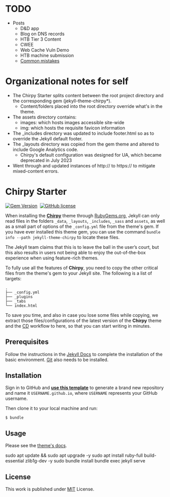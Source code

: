 # TODO
* Posts
  * D&D app
  * Blog on DNS records
  * HTB Tier 3 Content
  * CWEE
  * Web Cache Vuln Demo
  * HTB machine submission
  * [Common mistakes](https://old.reddit.com/r/cybersecurity/comments/1kkf01d/mentorship_monday_post_all_career_education_and/ms5qgp1/)

# Organizational notes for self

* The Chirpy Starter splits content between the root project directory and the corresponding gem (jekyll-theme-chirpy*).
  * Content/folders placed into the root directory override what's in the theme.
* The assets directory contains:
  * images: which hosts images accessible site-wide
  * img: which hosts the requisite favicon information
* The _includes directory was updated to include footer.html so as to override the Jekyll default footer.
* The _layouts directory was copied from the gem theme and altered to include Google Analytics code.
  * Chirpy's default configuration was designed for UA, which became deprecated in July 2023
* Went through and updated instances of http:// to https:// to mitigate mixed-content errors.

# Chirpy Starter

[![Gem Version](https://img.shields.io/gem/v/jekyll-theme-chirpy)][gem]&nbsp;
[![GitHub license](https://img.shields.io/github/license/cotes2020/chirpy-starter.svg?color=blue)][mit]

When installing the [**Chirpy**][chirpy] theme through [RubyGems.org][gem], Jekyll can only read files in the folders
`_data`, `_layouts`, `_includes`, `_sass` and `assets`, as well as a small part of options of the `_config.yml` file
from the theme's gem. If you have ever installed this theme gem, you can use the command
`bundle info --path jekyll-theme-chirpy` to locate these files.

The Jekyll team claims that this is to leave the ball in the user’s court, but this also results in users not being
able to enjoy the out-of-the-box experience when using feature-rich themes.

To fully use all the features of **Chirpy**, you need to copy the other critical files from the theme's gem to your
Jekyll site. The following is a list of targets:

```shell
.
├── _config.yml
├── _plugins
├── _tabs
└── index.html
```

To save you time, and also in case you lose some files while copying, we extract those files/configurations of the
latest version of the **Chirpy** theme and the [CD][CD] workflow to here, so that you can start writing in minutes.

## Prerequisites

Follow the instructions in the [Jekyll Docs](https://jekyllrb.com/docs/installation/) to complete the installation of
the basic environment. [Git](https://git-scm.com/) also needs to be installed.

## Installation

Sign in to GitHub and [**use this template**][use-template] to generate a brand new repository and name it
`USERNAME.github.io`, where `USERNAME` represents your GitHub username.

Then clone it to your local machine and run:

```console
$ bundle
```

## Usage

Please see the [theme's docs](https://github.com/cotes2020/jekyll-theme-chirpy#documentation).

sudo apt update && sudo apt upgrade -y
sudo apt install ruby-full build-essential zlib1g-dev -y
sudo bundle install
bundle exec jekyll serve

## License

This work is published under [MIT][mit] License.

[gem]: https://rubygems.org/gems/jekyll-theme-chirpy
[chirpy]: https://github.com/cotes2020/jekyll-theme-chirpy/
[use-template]: https://github.com/cotes2020/chirpy-starter/generate
[CD]: https://en.wikipedia.org/wiki/Continuous_deployment
[mit]: https://github.com/cotes2020/chirpy-starter/blob/master/LICENSE
